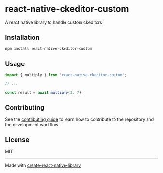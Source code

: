 # react-native-ckeditor-custom

A react native library to handle custom ckeditors

## Installation

```sh
npm install react-native-ckeditor-custom
```

## Usage

```js
import { multiply } from 'react-native-ckeditor-custom';

// ...

const result = await multiply(3, 7);
```

## Contributing

See the [contributing guide](CONTRIBUTING.md) to learn how to contribute to the repository and the development workflow.

## License

MIT

---

Made with [create-react-native-library](https://github.com/callstack/react-native-builder-bob)

